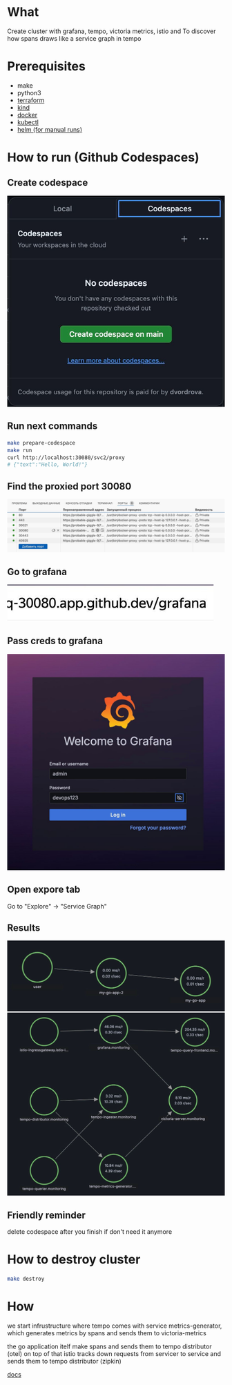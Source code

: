 # What

Create cluster with grafana, tempo, victoria metrics, istio and
To discover how spans draws like a service graph in tempo

# Prerequisites

- make
- python3
- [terraform](https://learn.hashicorp.com/tutorials/terraform/install-cli)
- [kind](https://kind.sigs.k8s.io/docs/user/quick-start/)
- [docker](https://docs.docker.com/get-docker/)
- [kubectl](https://kubernetes.io/docs/tasks/tools/install-kubectl/)
- [helm (for manual runs)](https://helm.sh/docs/intro/install/)

# How to run (Github Codespaces)

## Create codespace

![create codespace](images/codespace-create.jpg)

## Run next commands

```bash
make prepare-codespace
make run
curl http://localhost:30080/svc2/proxy
# {"text":"Hello, World!"}
```

## Find the proxied port 30080

![find port](images/check-grafana-find-port.jpg)

## Go to grafana

![grafana](images/check-grafana-go-to-grafana.jpg)

## Pass creds to grafana

![grafana creds](images/check-grafana-creds.jpg)

## Open expore tab

Go to "Explore" -> "Service Graph"

## Results

![result service graph](images/tempo-my-go-app.jpg)
![bonus](images/tempo-tempo-service-graph.jpg)

## Friendly reminder

delete codespace after you finish if don't need it anymore

# How to destroy cluster

```bash destroy
make destroy
```

# How

we start infrustructure where tempo comes with service metrics-generator, which generates metrics by spans and sends them to victoria-metrics

the go application itelf make spans and sends them to tempo distributor (otel)
on top of that istio tracks down requests from servicer to service and sends them to tempo distributor (zipkin)

[docs](https://grafana.com/docs/tempo/latest/metrics-generator/service_graphs/)
